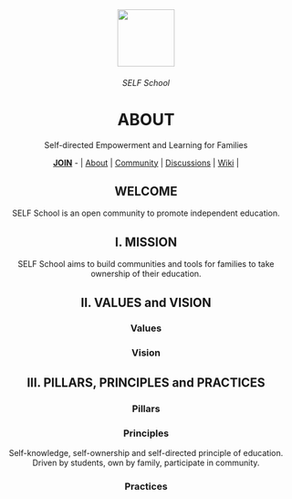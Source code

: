 <div align="center">
  <img height="100" src="https://user-images.githubusercontent.com/91491726/198132820-3e7ae293-8f16-4af5-9d00-8f7e08f75542.png"/>
  <h6>SELF School</h6>
  <h1>ABOUT</h1>
  <p>Self-directed Empowerment and Learning for Families</p>
  <a href="https://github.com/SELFSchool/.github/blob/main/JOIN.md"><b>JOIN</b></a> - | <a href="https://github.com/SELFSchool/.github">About</a> | <a href="https://github.com/SELFSchool/community">Community</a> | <a href="https://github.com/orgs/SELFSchool/discussions">Discussions</a> | <a href="https://github.com/SELFSchool/community/wiki">Wiki</a>  | 
  
<h2 >WELCOME</h2>

SELF School is an open community to promote independent education.

<h2>I. MISSION</h2>
SELF School aims to build communities and tools for families to take ownership of their education.

<h2>II. VALUES and VISION</h2>

  <h3>Values</h3>
  <h3>Vision</h3>

<h2>III. PILLARS, PRINCIPLES and PRACTICES</h2>
  <h3>Pillars</h3>
  <h3>Principles</h3>
  Self-knowledge, self-ownership and self-directed principle of education. <br>Driven by students, own by family, participate in community.
  
  <h3>Practices</h3>
  
</div>
